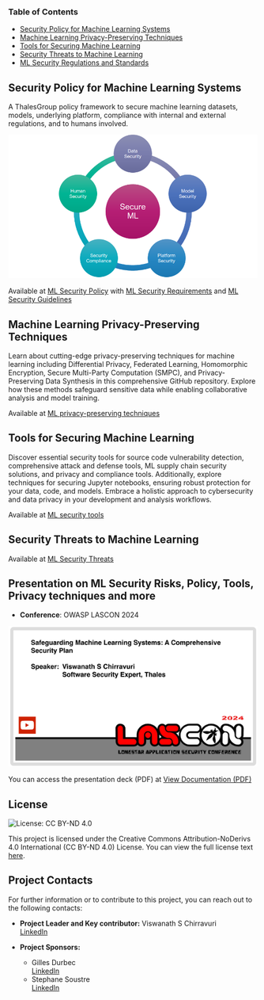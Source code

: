 ### Table of Contents

- [Security Policy for Machine Learning Systems](security-policy/ml-secpol.md)
- [Machine Learning Privacy-Preserving Techniques](privacy/ml-privacy-techniques.md)
- [Tools for Securing Machine Learning](tools/ml-security-tools.md)
- [Security Threats to Machine Learning](ml-threats/ml-threats.md)
- [ML Security Regulations and Standards](ml-security-industry-references.md)

## Security Policy for Machine Learning Systems

A ThalesGroup policy framework to secure machine learning datasets, models, underlying platform, compliance with internal and external regulations, and to humans involved.

**![image](images/ml.png)**

Available at [ML Security Policy](security-policy/ml-secpol.md) with [ML Security Requirements](security-policy/ml-secpol-detailed.md) and [ML Security Guidelines](security-policy/guidelines/ml-secpol-guidelines.md)

## Machine Learning Privacy-Preserving Techniques
Learn about cutting-edge privacy-preserving techniques for machine learning including Differential Privacy, Federated Learning, Homomorphic Encryption, Secure Multi-Party Computation (SMPC), and Privacy-Preserving Data Synthesis in this comprehensive GitHub repository. Explore how these methods safeguard sensitive data while enabling collaborative analysis and model training.

Available at [ML privacy-preserving techniques](privacy/ml-privacy-techniques.md)

## Tools for Securing Machine Learning

Discover essential security tools for source code vulnerability detection, comprehensive attack and defense tools, ML supply chain security solutions, and privacy and compliance tools. Additionally, explore techniques for securing Jupyter notebooks, ensuring robust protection for your data, code, and models. Embrace a holistic approach to cybersecurity and data privacy in your development and analysis workflows.

Available at [ML security tools](tools/ml-security-tools.md)

## Security Threats to Machine Learning

Available at [ML Security Threats](ml-threats/ml-threats.md)

## Presentation on ML Security Risks, Policy, Tools, Privacy techniques and more

- **Conference**: OWASP LASCON 2024

<a href="https://www.youtube.com/watch?v=vcRsGlrsFjs" target="_blank">
  <img src="images/lascon2024.png" 
       alt="Watch the video" 
       title="Watch the video" 
       style="width:600px;">
</a>

You can access the presentation deck (PDF) at 
[View Documentation (PDF)](presentations/LASCON_2024_Viswanath_S_Chirravuri.pdf)

## License

![License: CC BY-ND 4.0](https://img.shields.io/badge/License-CC_BY--ND_4.0-lightgrey.svg)

This project is licensed under the Creative Commons Attribution-NoDerivs 4.0 International (CC BY-ND 4.0) License. 
You can view the full license text [here](https://creativecommons.org/licenses/by-nd/4.0/legalcode).

## Project Contacts

For further information or to contribute to this project, you can reach out to the following contacts:

- **Project Leader and Key contributor:** Viswanath S Chirravuri  
  [LinkedIn](https://www.linkedin.com/in/chviswanath/)

- **Project Sponsors:**
  - Gilles Durbec  
    [LinkedIn](https://fr.linkedin.com/in/gilles-durbec-1435412)
  - Stephane Soustre  
    [LinkedIn](https://www.linkedin.com/in/stephane-soustre-09a10b2/)
